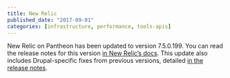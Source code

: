 ```yaml
---
title: New Relic
published_date: "2017-09-01"
categories: [infrastructure, performance, tools-apis]
---
```

New Relic on Pantheon has been updated to version 7.5.0.199. You can read the release notes for this version [in New Relic’s docs](https://docs.newrelic.com/docs/release-notes/agent-release-notes/php-release-notes/php-agent-750199). This update also includes Drupal-specific fixes from previous versions, detailed [in the release notes](https://docs.newrelic.com/docs/release-notes/agent-release-notes/php-release-notes/php-agent-740198).

